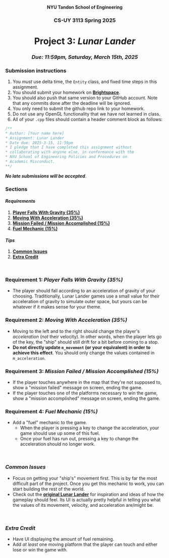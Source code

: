 <h4 align=center>NYU Tandon School of Engineering<h4>
<h3 align=center>CS-UY 3113 Spring 2025</h3>
<h1 align=center>Project 3: <em>Lunar Lander</em></h1>
<h3 align=center><em>Due: 11:59pm, Saturday, March 15th, 2025</em></h3>

### Submission instructions
1. You _must_ use delta time, the `Entity` class, and fixed time steps in this assignment.
2. You should submit your homework on [**Brightspace**](https://brightspace.nyu.edu/d2l/home/399853).
3. You should also push that same version to your GitHub account. Note that any commits done after the deadline will be ignored.
4. You only need to submit the github repo link to your homework.
5. Do not use any OpenGL functionality that we have not learned in class.
6. All of your `.cpp` files should contain a header comment block as follows:

```c++
/**
* Author: [Your name here]
* Assignment: Lunar Lander
* Date due: 2025-3-15, 11:59pm
* I pledge that I have completed this assignment without
* collaborating with anyone else, in conformance with the
* NYU School of Engineering Policies and Procedures on
* Academic Misconduct.
**/
```

***No late submissions will be accepted***.

### Sections

#### _Requirements_

1. [**Player Falls With Gravity (35%)**](#req-1)
2. [**Moving With Acceleration (35%)**](#req-2)
3. [**Mission Failed / Mission Accomplished (15%)**](#req-3)
3. [**Fuel Mechanic (15%)**](#req-4)

#### _Tips_

1. [**Common Issues**](#issues)
2. [**Extra Credit**](#extra)

<br>

<a id="req-1"></a>

### Requirement 1: _Player Falls With Gravity (35%)_

- The player should fall according to an acceleration of gravity of your choosing. Traditionally, Lunar Lander games use a small value for their acceleration of gravity to simulate outer space, but yours can be whatever if it makes sense for your theme.

<a id="req-2"></a>

### Requirement 2: _Moving With Acceleration (35%)_

- Moving to the left and to the right should change the player's _acceleration_ (_not_ their velocity). In other words, when the player lets go of the key, the "ship" should still drift for a bit before coming to a stop.
- **Do not directly update `m_movement` (or your equivalent) in order to achieve this effect**. You should only change the values contained in `m_acceleration`.

<a id="req-3"></a>

### Requirement 3: _Mission Failed / Mission Accomplished (15%)_

- If the player touches anywhere in the map that they're not supposed to, show a "mission failed" message on screen, ending the game.
- If the player touches one of the platforms necessary to win the game, show a "mission accomplished" message on screen, ending the game.

<a id="req-4"></a>

### Requirement 4: _Fuel Mechanic (15%)_

- Add a "fuel" mechanic to the game. 
    - When the player is pressing a key to change the acceleration, your game should use up some of this fuel. 
    - Once your fuel has run out, pressing a key to change the acceleration should no longer work.

<br>

<a id="issues"></a>

### _Common Issues_

- Focus on getting your "ship's" movement first. This is by far the most difficult part of the project. Once you get this mechanic to work, you can start building the rest of the world.
- Check out the [**original Lunar Lander**](https://youtu.be/McAhSoAEbhM) for inspiration and ideas of how the gameplay should feel. Its UI is actually pretty helpful in telling you what the values of its movement, velocity, and acceleration are/might be.

<br>

<a id="extra"></a>

### _Extra Credit_

- Have UI displaying the amount of fuel remaining.
- Add _at least_ one moving platform that the player can touch and either lose or win the game with.